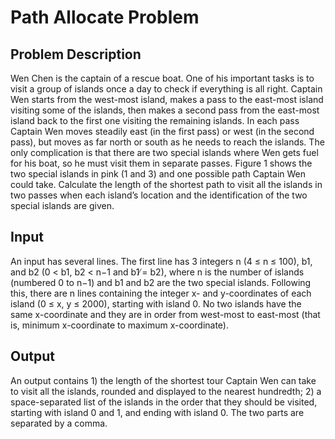 # Path Allocate Problem
## Problem Description
Wen Chen is the captain of a rescue boat. One of his important tasks is to visit a group of islands once a day to check if everything is all right. Captain Wen starts from the west-most island, makes a pass to the east-most island visiting some of the islands, then makes a second pass from the east-most island back to the first one visiting the remaining islands. In each pass Captain Wen moves steadily east (in the first pass) or west (in the second pass), but moves as far north or south as he needs to reach the islands. The only complication is that there are two special islands where Wen gets fuel for his boat, so he must visit them in separate passes. Figure 1 shows the two special islands in pink (1 and 3) and one possible path Captain Wen could take. Calculate the length of the shortest path to visit all the islands in two passes when each island’s location and the identification of the two special islands are given.

## Input
An input has several lines. The first line has 3 integers n (4 ≤ n ≤ 100), b1, and b2 (0 < b1, b2 < n−1 and b1 ̸= b2), where n is the number of islands (numbered 0 to n−1) and b1 and b2 are the two special islands. Following this, there are n lines containing the integer x- and y-coordinates of each island (0 ≤ x, y ≤ 2000), starting with island 0. No two islands have the same x-coordinate and they are in order from west-most to east-most (that is, minimum x-coordinate to maximum x-coordinate).

## Output
An output contains 1) the length of the shortest tour Captain Wen can take to visit all the islands, rounded and displayed to the nearest hundredth; 2) a space-separated list of the islands in the order that they should be visited, starting with island 0 and 1, and ending with island 0. The two parts are separated by a comma.
